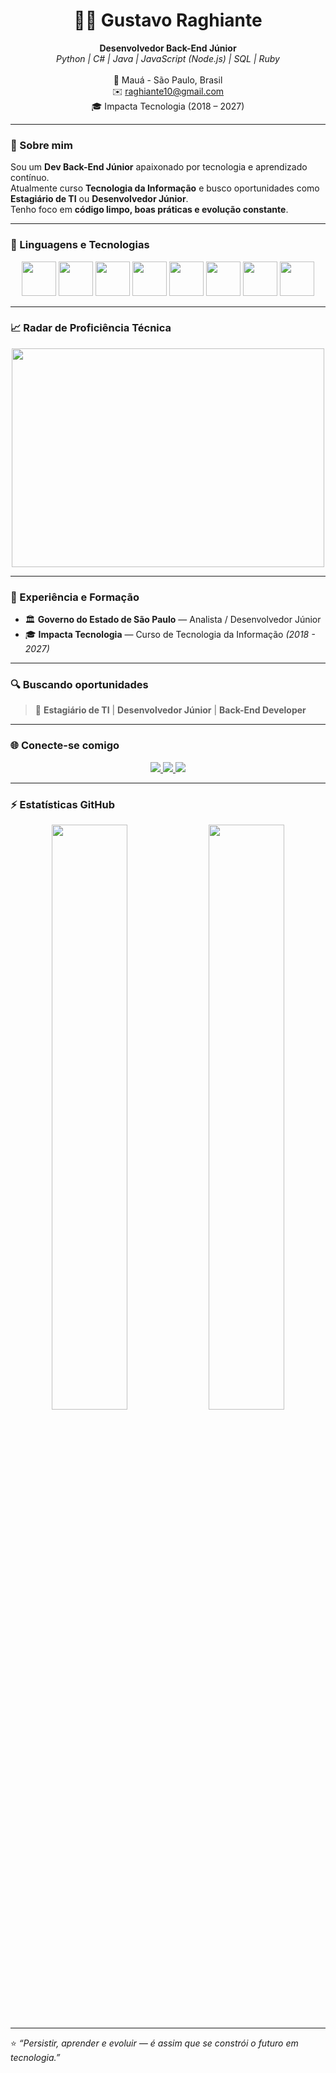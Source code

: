 <!-- README Profile Gustavo Raghiante -->
<!-- Versão com gráficos circulares animados (Dark Mode) -->

<h1 align="center">👨‍💻 Gustavo Raghiante</h1>

<p align="center">
  <b>Desenvolvedor Back-End Júnior</b><br>
  <i>Python | C# | Java | JavaScript (Node.js) | SQL | Ruby</i><br><br>
  📍 Mauá - São Paulo, Brasil <br>
  ✉️ <a href="mailto:raghiante10@gmail.com">raghiante10@gmail.com</a><br>
  🎓 Impacta Tecnologia (2018 – 2027)
</p>

---

### 🚀 Sobre mim

Sou um **Dev Back-End Júnior** apaixonado por tecnologia e aprendizado contínuo.  
Atualmente curso **Tecnologia da Informação** e busco oportunidades como **Estagiário de TI** ou **Desenvolvedor Júnior**.  
Tenho foco em **código limpo, boas práticas e evolução constante**.  

---

### 🧠 Linguagens e Tecnologias

<p align="center">
  <img src="https://cdn.jsdelivr.net/gh/devicons/devicon/icons/python/python-original.svg" width="55px" />
  <img src="https://cdn.jsdelivr.net/gh/devicons/devicon/icons/html5/html5-original.svg" width="55px" />
  <img src="https://cdn.jsdelivr.net/gh/devicons/devicon/icons/css3/css3-original.svg" width="55px" />
  <img src="https://cdn.jsdelivr.net/gh/devicons/devicon/icons/csharp/csharp-original.svg" width="55px" />
  <img src="https://cdn.jsdelivr.net/gh/devicons/devicon/icons/java/java-original.svg" width="55px" />
  <img src="https://cdn.jsdelivr.net/gh/devicons/devicon/icons/javascript/javascript-original.svg" width="55px" />
  <img src="https://cdn.jsdelivr.net/gh/devicons/devicon/icons/mysql/mysql-original.svg" width="55px" />
  <img src="https://cdn.jsdelivr.net/gh/devicons/devicon/icons/ruby/ruby-original.svg" width="55px" />
</p>

---

### 📈 Radar de Proficiência Técnica

<p align="center">
  <img src="https://quickchart.io/chart?c={type:'radar',data:{labels:['Python','HTML5','CSS3','C#','Java','JavaScript','SQL','Ruby'],datasets:[{label:'Proficiency',data:[80,100,72,76,63,35,30,29],backgroundColor:'rgba(56,189,248,0.3)',borderColor:'#38bdf8',pointBackgroundColor:'#38bdf8',borderWidth:2}]},options:{plugins:{legend:{labels:{color:'white'}}},scales:{r:{angleLines:{color:'#444'},grid:{color:'#333'},pointLabels:{color:'white'},ticks:{display:false}}}}}" width="500" height="350" />
</p>

---

### 💼 Experiência e Formação

- 🏛️ **Governo do Estado de São Paulo** — Analista / Desenvolvedor Júnior  
- 🎓 **Impacta Tecnologia** — Curso de Tecnologia da Informação *(2018 - 2027)*  

---

### 🔍 Buscando oportunidades

> 💼 **Estagiário de TI** | **Desenvolvedor Júnior** | **Back-End Developer**

---

### 🌐 Conecte-se comigo

<p align="center">
  <a href="mailto:raghiante10@gmail.com">
    <img src="https://img.shields.io/badge/-Gmail-D14836?style=for-the-badge&logo=gmail&logoColor=white">
  </a>
  <a href="https://www.linkedin.com/in/gustavo-raghiante/">
    <img src="https://img.shields.io/badge/-LinkedIn-0077B5?style=for-the-badge&logo=linkedin&logoColor=white">
  </a>
  <a href="https://github.com/GustavoRaghiante">
    <img src="https://img.shields.io/badge/-GitHub-181717?style=for-the-badge&logo=github&logoColor=white">
  </a>
</p>

---

### ⚡ Estatísticas GitHub

<p align="center">
  <img width="49%" src="https://github-readme-stats.vercel.app/api?username=GustavoRaghiante&show_icons=true&theme=github_dark&hide_border=true" />
  <img width="49%" src="https://github-readme-stats.vercel.app/api/top-langs/?username=GustavoRaghiante&layout=compact&theme=github_dark&hide_border=true" />
</p>

---

⭐ *“Persistir, aprender e evoluir — é assim que se constrói o futuro em tecnologia.”*
